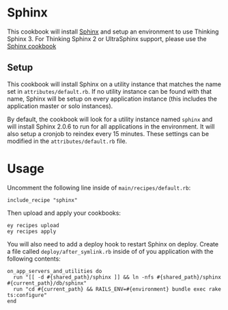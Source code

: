 # Sphinx

This cookbook will install [Sphinx](http://sphinxsearch.com/) and setup an environment to use Thinking Sphinx 3. For Thinking Sphinx 2 or UltraSphinx support, please use the [Sphinx cookbook](https://github.com/engineyard/ey-cloud-recipes/tree/master/cookbooks/sphinx)

## Setup

This cookbook will install Sphinx on a  utility instance that matches the name set in `attributes/default.rb`. If no utility instance can be found with that name, Sphinx will be setup on every application instance (this includes the application master or solo instances).

By default, the cookbook will look for a utility instance named `sphinx` and will install Sphinx 2.0.6 to run for all applications in the environment. It will also setup a cronjob to reindex every 15 minutes. These settings can be modified in the `attributes/default.rb` file.

# Usage

Uncomment the following line inside of `main/recipes/default.rb`:

```
include_recipe "sphinx"
```

Then upload and apply your cookbooks:

```
ey recipes upload
ey recipes apply
```

You will also need to add a deploy hook to restart Sphinx on deploy. Create a file called `deploy/after_symlink.rb` inside of of you application with the following contents:

```
on_app_servers_and_utilities do
  run "[[ -d #{shared_path}/sphinx ]] && ln -nfs #{shared_path}/sphinx #{current_path}/db/sphinx"
  run "cd #{current_path} && RAILS_ENV=#{environment} bundle exec rake ts:configure"
end
```
